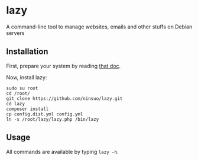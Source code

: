 # lazy

A command-line tool to manage websites, emails and other stuffs on Debian servers

## Installation

First, prepare your system by reading [that doc](doc/linux.md).

Now, install lazy:

```
sudo su root
cd /root/
git clone https://github.com/ninsuo/lazy.git
cd lazy
composer install
cp config.dist.yml config.yml  
ln -s /root/lazy/lazy.php /bin/lazy
```

## Usage

All commands are available by typing `lazy -h`.

